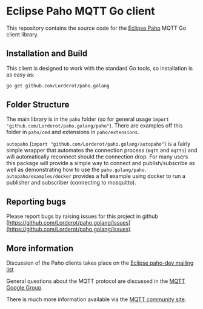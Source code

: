 Eclipse Paho MQTT Go client
===========================

This repository contains the source code for the [Eclipse Paho](http://eclipse.org/paho) MQTT Go client library.

Installation and Build
----------------------

This client is designed to work with the standard Go tools, so installation is as easy as:

```bash
go get github.com/Lorderot/paho.golang
```

Folder Structure
----------------

The main library is in the `paho` folder (so for general usage `import "github.com/Lorderot/paho.golang/paho"`). There are 
examples off this folder in `paho/cmd` and extensions in `paho/extensions`.

`autopaho` (`import "github.com/Lorderot/paho.golang/autopaho"`) is a fairly simple wrapper that automates the connection 
process (`mqtt` and `mqtts`) and will automatically reconnect should the connection drop. For many users this package
will provide a simple way to connect and publish/subscribe as well as demonstrating how to use the `paho.golang/paho`.
`autopaho/examples/docker` provides a full example using docker to run a publisher and subscriber (connecting to 
mosquitto).  


Reporting bugs
--------------

Please report bugs by raising issues for this project in github [https://github.com/Lorderot/paho.golang/issues](https://github.com/Lorderot/paho.golang/issues)

More information
----------------

Discussion of the Paho clients takes place on the [Eclipse paho-dev mailing list](https://dev.eclipse.org/mailman/listinfo/paho-dev).

General questions about the MQTT protocol are discussed in the [MQTT Google Group](https://groups.google.com/forum/?hl=en-US&fromgroups#!forum/mqtt).

There is much more information available via the [MQTT community site](http://mqtt.org).
